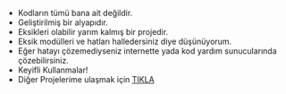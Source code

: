 - Kodların tümü bana ait değildir.
- Geliştirilmiş bir alyapıdır.
- Eksikleri olabilir yarım kalmış bir projedir.
- Eksik modülleri ve hatları halledersiniz diye düşünüyorum.
- Eğer hatayı çözemediyseniz internette yada kod yardım sunucularında çözebilirsiniz.
- Keyifli Kullanmalar!
- Diğer Projelerime ulaşmak için [TIKLA](https://github.com/Melik-cyber?tab=repositories)
